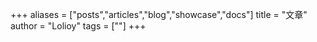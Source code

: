 +++
aliases = ["posts","articles","blog","showcase","docs"]
title = "文章"
author = "Lolioy"
tags = [""]
+++
